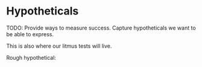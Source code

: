 # Hypotheticals

TODO: Provide ways to measure success. Capture hypotheticals we want to be able to express.

This is also where our litmus tests will live.

Rough hypothetical:
